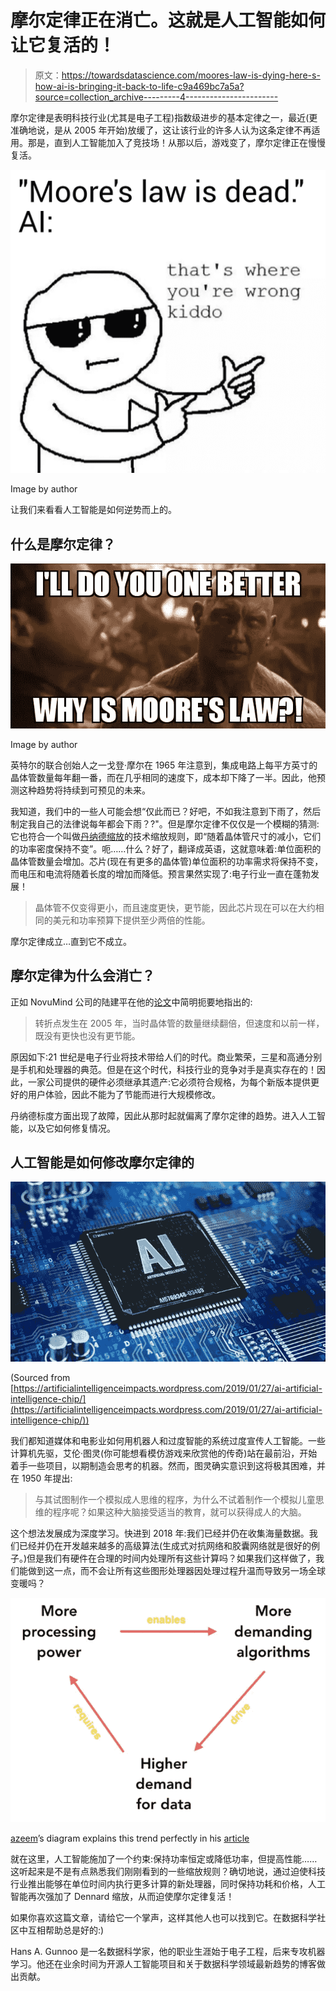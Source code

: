 # 摩尔定律正在消亡。这就是人工智能如何让它复活的！

> 原文：<https://towardsdatascience.com/moores-law-is-dying-here-s-how-ai-is-bringing-it-back-to-life-c9a469bc7a5a?source=collection_archive---------4----------------------->

摩尔定律是表明科技行业(尤其是电子工程)指数级进步的基本定律之一，最近(更准确地说，是从 2005 年开始)放缓了，这让该行业的许多人认为这条定律不再适用。那是，直到人工智能加入了竞技场！从那以后，游戏变了，摩尔定律正在慢慢复活。

![](img/1c24e1290aa23c7b3732e43515e8f65f.png)

Image by author

让我们来看看人工智能是如何逆势而上的。

## 什么是摩尔定律？

![](img/12df192e3c0967dd3807194dfdd7d1da.png)

Image by author

英特尔的联合创始人之一戈登·摩尔在 1965 年注意到，集成电路上每平方英寸的晶体管数量每年翻一番，而在几乎相同的速度下，成本却下降了一半。因此，他预测这种趋势将持续到可预见的未来。

我知道，我们中的一些人可能会想“仅此而已？好吧，不如我注意到下雨了，然后制定我自己的法律说每年都会下雨？?"。但是摩尔定律不仅仅是一个模糊的猜测:它也符合一个叫做[丹纳德缩放](https://www.rambus.com/blogs/understanding-dennard-scaling-2/)的技术缩放规则，即“随着晶体管尺寸的减小，它们的功率密度保持不变”。呃……什么？好了，翻译成英语，这就意味着:单位面积的晶体管数量会增加。芯片(现在有更多的晶体管)单位面积的功率需求将保持不变，而电压和电流将随着长度的增加而降低。预言果然实现了:电子行业一直在蓬勃发展！

> 晶体管不仅变得更小，而且速度更快，更节能，因此芯片现在可以在大约相同的美元和功率预算下提供至少两倍的性能。

摩尔定律成立…直到它不成立。

## 摩尔定律为什么会消亡？

正如 NovuMind 公司的陆建平在他的[论文](https://arxiv.org/ftp/arxiv/papers/1705/1705.05983.pdf)中简明扼要地指出的:

> 转折点发生在 2005 年，当时晶体管的数量继续翻倍，但速度和以前一样，既没有更快也没有更节能。

原因如下:21 世纪是电子行业将技术带给人们的时代。商业繁荣，三星和高通分别是手机和处理器的典范。但是在这个时代，科技行业的竞争对手是真实存在的！因此，一家公司提供的硬件必须继承其遗产:它必须符合规格，为每个新版本提供更好的用户体验，因此不能为了节能而进行大规模修改。

丹纳德标度方面出现了故障，因此从那时起就偏离了摩尔定律的趋势。进入人工智能，以及它如何修复情况。

## 人工智能是如何修改摩尔定律的

![](img/7780361b39ec50fb12ca84f41afc481e.png)

(Sourced from [https://artificialintelligenceimpacts.wordpress.com/2019/01/27/ai-artificial-intelligence-chip/](https://artificialintelligenceimpacts.wordpress.com/2019/01/27/ai-artificial-intelligence-chip/))

我们都知道媒体和电影业如何用机器人和过度智能的系统过度宣传人工智能。一些计算机先驱，艾伦·图灵(你可能想看模仿游戏来欣赏他的传奇)站在最前沿，开始着手一些项目，以期制造会思考的机器。然而，图灵确实意识到这将极其困难，并在 1950 年提出:

> 与其试图制作一个模拟成人思维的程序，为什么不试着制作一个模拟儿童思维的程序呢？如果这种大脑接受适当的教育，就可以获得成人的大脑。

这个想法发展成为深度学习。快进到 2018 年:我们已经并仍在收集海量数据。我们已经并仍在开发越来越多的高级算法(生成式对抗网络和胶囊网络就是很好的例子。)但是我们有硬件在合理的时间内处理所有这些计算吗？如果我们这样做了，我们能做到这一点，而不会让所有这些图形处理器因处理过程升温而导致另一场全球变暖吗？

![](img/806968a4c993ab0c6ccdf4518a517993.png)

[azeem](https://medium.com/u/83723c0aa9f9?source=post_page-----c9a469bc7a5a--------------------------------)’s diagram explains this trend perfectly in his [article](https://medium.com/s/ai-and-the-future-of-computing/when-moores-law-met-ai-f572585da1b7)

就在这里，人工智能施加了一个约束:保持功率恒定或降低功率，但提高性能……这听起来是不是有点熟悉我们刚刚看到的一些缩放规则？确切地说，通过迫使科技行业推出能够在单位时间内执行更多计算的新处理器，同时保持功耗和价格，人工智能再次强加了 Dennard 缩放，从而迫使摩尔定律复活！

如果你喜欢这篇文章，请给它一个掌声，这样其他人也可以找到它。在数据科学社区中互相帮助总是好的:)

Hans A. Gunnoo 是一名数据科学家，他的职业生涯始于电子工程，后来专攻机器学习。他还在业余时间为开源人工智能项目和关于数据科学领域最新趋势的博客做出贡献。